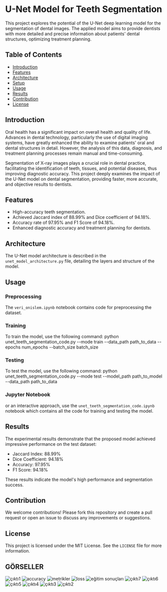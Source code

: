 # U-Net Model for Teeth Segmentation

This project explores the potential of the U-Net deep learning model for the segmentation of dental images. The applied model aims to provide dentists with more detailed and precise information about patients' dental structures, optimizing treatment planning.

## Table of Contents

- [Introduction](#introduction)
- [Features](#features)
- [Architecture](#architecture)
- [Setup](#setup)
- [Usage](#usage)
- [Results](#results)
- [Contribution](#contribution)
- [License](#license)

## Introduction

Oral health has a significant impact on overall health and quality of life. Advances in dental technology, particularly the use of digital imaging systems, have greatly enhanced the ability to examine patients' oral and dental structures in detail. However, the analysis of this data, diagnosis, and treatment planning processes remain manual and time-consuming.

Segmentation of X-ray images plays a crucial role in dental practice, facilitating the identification of teeth, tissues, and potential diseases, thus improving diagnostic accuracy. This project deeply examines the impact of the U-Net model on dental segmentation, providing faster, more accurate, and objective results to dentists.

## Features

- High-accuracy teeth segmentation.
- Achieved Jaccard index of 88.99% and Dice coefficient of 94.18%.
- Accuracy rate of 97.95% and F1 Score of 94.18%.
- Enhanced diagnostic accuracy and treatment planning for dentists.

## Architecture

The U-Net model architecture is described in the `unet_model_architecture.py` file, detailing the layers and structure of the model.


## Usage

### Preprocessing
The `veri_onislem.ipynb` notebook contains code for preprocessing the dataset.

### Training
To train the model, use the following command:
python unet_teeth_segmentation_code.py --mode train --data_path path_to_data --epochs num_epochs --batch_size batch_size

### Testing
To test the model, use the following command:
python unet_teeth_segmentation_code.py --mode test --model_path path_to_model --data_path path_to_data

### Jupyter Notebook

or an interactive approach, use the `unet_teeth_segmentation_code.ipynb` notebook which contains all the code for training and testing the model.

## Results
The experimental results demonstrate that the proposed model achieved impressive performance on the test dataset:

- Jaccard Index: 88.99%
- Dice Coefficient: 94.18%
- Accuracy: 97.95%
- F1 Score: 94.18%

These results indicate the model's high performance and segmentation success.


## Contribution
We welcome contributions! Please fork this repository and create a pull request or open an issue to discuss any improvements or suggestions.

## License
This project is licensed under the MIT License. See the `LICENSE` file for more information.











## GÖRSELLER
![çıktı1](https://github.com/muminkurnaz/unet-dental-segmentation/assets/112796390/9e04e3f4-63dc-42bc-b0f7-7d1d2011f429)
![accuracy](https://github.com/muminkurnaz/unet-dental-segmentation/assets/112796390/f5dbac7f-6c4b-4e5b-8bec-4bbc129740d7)
![metrikler](https://github.com/muminkurnaz/unet-dental-segmentation/assets/112796390/b32a7031-eaca-4cbe-b9d3-e2a59f93aab8)
![loss](https://github.com/muminkurnaz/unet-dental-segmentation/assets/112796390/2bcf752c-8d8c-40ad-a409-671ebfdd48c3)
![eğitim sonuçları](https://github.com/muminkurnaz/unet-dental-segmentation/assets/112796390/3efff0a5-9f78-46e2-ab64-451bf7b1c08f)
![çıktı7](https://github.com/muminkurnaz/unet-dental-segmentation/assets/112796390/4a3e129f-5f1e-4a44-b8a6-c8556d514b57)
![çıktı6](https://github.com/muminkurnaz/unet-dental-segmentation/assets/112796390/14e77c7b-af7c-481b-b558-a86aaad914f1)
![çıktı5](https://github.com/muminkurnaz/unet-dental-segmentation/assets/112796390/b9afb45e-8148-4baa-b4e3-65a6b8a39c64)
![çıktı4](https://github.com/muminkurnaz/unet-dental-segmentation/assets/112796390/afa98ab2-72f5-49f8-b6aa-25bd3c55a8d2)
![çıktı3](https://github.com/muminkurnaz/unet-dental-segmentation/assets/112796390/5fda6e13-e6d1-409c-b7f4-461db2b9c973)
![çıktı2](https://github.com/muminkurnaz/unet-dental-segmentation/assets/112796390/597d217c-3a3b-4f45-800f-c93c27629e6f)
